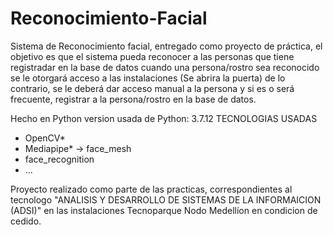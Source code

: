 # Reconocimiento-Facial

Sistema de Reconocimiento facial, entregado como proyecto de práctica, el objetivo
es que el sistema pueda reconocer a las personas que tiene registradar en la base de datos
cuando una persona/rostro sea reconocido se le otorgará acceso a las instalaciones (Se abrira la puerta)
de lo contrario, se le deberá dar acceso manual a la persona y si es o será frecuente, 
registrar a la persona/rostro en la base de datos.


Hecho en Python
version usada de Python: 3.7.12
TECNOLOGIAS USADAS
- OpenCV*
- Mediapipe* -> face_mesh
- face_recognition
- ...

Proyecto realizado como parte de las practicas, correspondientes al tecnologo
"ANALISIS Y DESARROLLO DE SISTEMAS DE LA INFORMAICION (ADSI)"
en las instalaciones Tecnoparque Nodo Medellíon en condicion de cedido.
